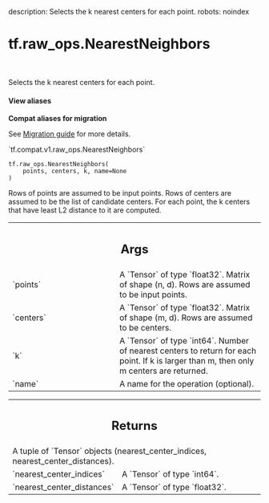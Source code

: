 description: Selects the k nearest centers for each point.
robots: noindex

# tf.raw_ops.NearestNeighbors

<!-- Insert buttons and diff -->

<table class="tfo-notebook-buttons tfo-api nocontent" align="left">

</table>



Selects the k nearest centers for each point.


<section class="expandable">
  <h4 class="showalways">View aliases</h4>
  <p>
<b>Compat aliases for migration</b>
<p>See
<a href="https://www.tensorflow.org/guide/migrate">Migration guide</a> for
more details.</p>
<p>`tf.compat.v1.raw_ops.NearestNeighbors`</p>
</p>
</section>

<pre class="devsite-click-to-copy prettyprint lang-py tfo-signature-link">
<code>tf.raw_ops.NearestNeighbors(
    points, centers, k, name=None
)
</code></pre>



<!-- Placeholder for "Used in" -->

Rows of points are assumed to be input points. Rows of centers are assumed to be
the list of candidate centers. For each point, the k centers that have least L2
distance to it are computed.

<!-- Tabular view -->
 <table class="responsive fixed orange">
<colgroup><col width="214px"><col></colgroup>
<tr><th colspan="2"><h2 class="add-link">Args</h2></th></tr>

<tr>
<td>
`points`<a id="points"></a>
</td>
<td>
A `Tensor` of type `float32`.
Matrix of shape (n, d). Rows are assumed to be input points.
</td>
</tr><tr>
<td>
`centers`<a id="centers"></a>
</td>
<td>
A `Tensor` of type `float32`.
Matrix of shape (m, d). Rows are assumed to be centers.
</td>
</tr><tr>
<td>
`k`<a id="k"></a>
</td>
<td>
A `Tensor` of type `int64`.
Number of nearest centers to return for each point. If k is larger than m, then
only m centers are returned.
</td>
</tr><tr>
<td>
`name`<a id="name"></a>
</td>
<td>
A name for the operation (optional).
</td>
</tr>
</table>



<!-- Tabular view -->
 <table class="responsive fixed orange">
<colgroup><col width="214px"><col></colgroup>
<tr><th colspan="2"><h2 class="add-link">Returns</h2></th></tr>
<tr class="alt">
<td colspan="2">
A tuple of `Tensor` objects (nearest_center_indices, nearest_center_distances).
</td>
</tr>
<tr>
<td>
`nearest_center_indices`<a id="nearest_center_indices"></a>
</td>
<td>
A `Tensor` of type `int64`.
</td>
</tr><tr>
<td>
`nearest_center_distances`<a id="nearest_center_distances"></a>
</td>
<td>
A `Tensor` of type `float32`.
</td>
</tr>
</table>

